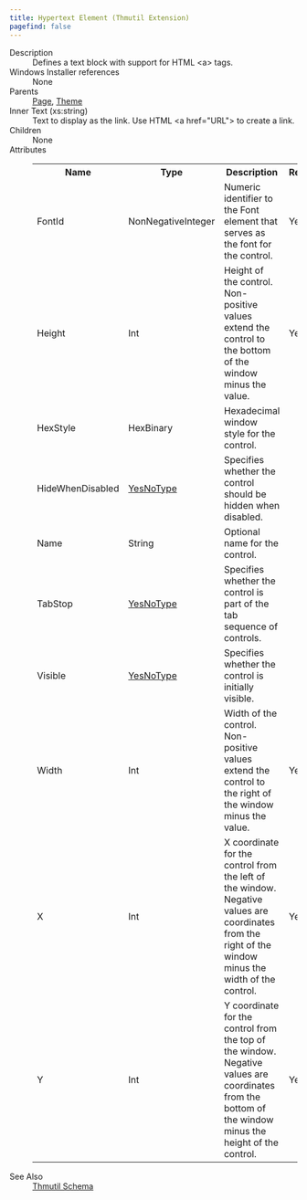 ```yaml
---
title: Hypertext Element (Thmutil Extension)
pagefind: false
---
```

<dl>
  <dt>Description</dt>
  <dd>Defines a text block with support for HTML &lt;a&gt; tags.</dd>
  <dt>Windows Installer references</dt>
  <dd>None</dd>
  <dt>Parents</dt>
  <dd>
    <a href="../page" class="extension">Page</a>, <a href="../theme" class="extension">Theme</a></dd>
  <dt>Inner Text (xs:string)</dt>
  <dd>Text to display as the link. Use HTML &lt;a href="URL"&gt; to create a link.</dd>
  <dt>Children</dt>
  <dd>None</dd>
  <dt>Attributes</dt>
  <dd>
    <table cellspacing="0" cellpadding="0" class="schema">
      <tr>
        <th width="15%">Name</th>
        <th width="15%">Type</th>
        <th width="65%">Description</th>
        <th width="15%">Required</th>
      </tr>
      <tr>
        <td>FontId</td>
        <td>NonNegativeInteger</td>
        <td>Numeric identifier to the Font element that serves as the font for the control.</td>
        <td>Yes</td>
      </tr>
      <tr>
        <td>Height</td>
        <td>Int</td>
        <td>Height of the control. Non-positive values extend the control to the bottom of the window minus the value.</td>
        <td>Yes</td>
      </tr>
      <tr>
        <td>HexStyle</td>
        <td>HexBinary</td>
        <td>Hexadecimal window style for the control.</td>
        <td>&nbsp;</td>
      </tr>
      <tr>
        <td>HideWhenDisabled</td>
        <td><a href="../simple_type_yesnotype">YesNoType</a></td>
        <td>Specifies whether the control should be hidden when disabled.</td>
        <td>&nbsp;</td>
      </tr>
      <tr>
        <td>Name</td>
        <td>String</td>
        <td>Optional name for the control.</td>
        <td>&nbsp;</td>
      </tr>
      <tr>
        <td>TabStop</td>
        <td><a href="../simple_type_yesnotype">YesNoType</a></td>
        <td>Specifies whether the control is part of the tab sequence of controls.</td>
        <td>&nbsp;</td>
      </tr>
      <tr>
        <td>Visible</td>
        <td><a href="../simple_type_yesnotype">YesNoType</a></td>
        <td>Specifies whether the control is initially visible.</td>
        <td>&nbsp;</td>
      </tr>
      <tr>
        <td>Width</td>
        <td>Int</td>
        <td>Width of the control. Non-positive values extend the control to the right of the window minus the value.</td>
        <td>Yes</td>
      </tr>
      <tr>
        <td>X</td>
        <td>Int</td>
        <td>X coordinate for the control from the left of the window. Negative values are coordinates from the right of the window minus the width of the control.</td>
        <td>Yes</td>
      </tr>
      <tr>
        <td>Y</td>
        <td>Int</td>
        <td>Y coordinate for the control from the top of the window. Negative values are coordinates from the bottom of the window minus the height of the control.</td>
        <td>Yes</td>
      </tr>
    </table>
  </dd>
  <dt>See Also</dt>
  <dd>
    <a href="../">Thmutil Schema</a>
  </dd>
</dl>
